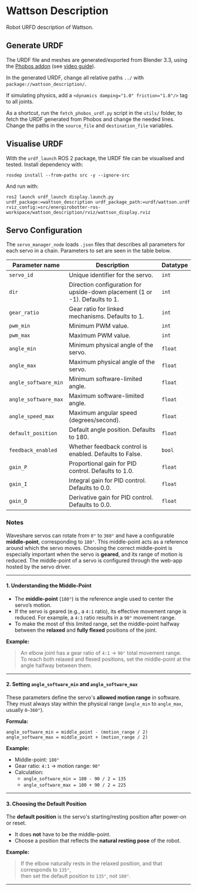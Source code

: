 # Wattson Description

Robot URFD description of Wattson.

## Generate URDF

The URDF file and meshes are generated/exported from Blender 3.3, using the [Phobos addon](https://github.com/dfki-ric/phobos) (see [video guide](https://www.youtube.com/watch?v=JGPyNxzVlYA&t)). 

In the generated URDF, change all relative paths `../` with `package://wattson_description/`.

If simulating physics, add a `<dynamics damping="1.0" friction="1.0"/>` tag to all joints.

As a shortcut, run the `fetch_phobos_urdf.py` script in the `utils/` folder, to fetch the URDF generated from Phobos and change the needed lines. Change the paths in the `source_file` and `destination_file` variables. 


## Visualise URDF

With the `urdf_launch` ROS 2 package, the URDF file can be visualised and tested. Install dependency with:

```
rosdep install --from-paths src -y --ignore-src
```

And run with:
```
ros2 launch urdf_launch display.launch.py urdf_package:=wattson_description urdf_package_path:=urdf/wattson.urdf rviz_config:=src/energirobotter-ros-workspace/wattson_description/rviz/wattson_display.rviz
```

## Servo Configuration


The `servo_manager_node` loads `.json` files that describes all parameters for each servo in a chain. Parameters to set are seen in the table below.

| Parameter name       | Description                                                                 | Datatype |
| -------------------- | --------------------------------------------------------------------------- | -------- |
| `servo_id`           | Unique identifier for the servo.                                            | `int`    |
| `dir`                | Direction configuration for upside-down placement (1 or -1). Defaults to 1. | `int`    |
| `gear_ratio`         | Gear ratio for linked mechanisms. Defaults to 1.                            | `int`    |
| `pwm_min`            | Minimum PWM value.                                                          | `int`    |
| `pwm_max`            | Maximum PWM value.                                                          | `int`    |
| `angle_min`          | Minimum physical angle of the servo.                                        | `float`  |
| `angle_max`          | Maximum physical angle of the servo.                                        | `float`  |
| `angle_software_min` | Minimum software-limited angle.                                             | `float`  |
| `angle_software_max` | Maximum software-limited angle.                                             | `float`  |
| `angle_speed_max`    | Maximum angular speed (degrees/second).                                     | `float`  |
| `default_position`   | Default angle position. Defaults to 180.                                    | `float`  |
| `feedback_enabled`   | Whether feedback control is enabled. Defaults to False.                     | `bool`   |
| `gain_P`             | Proportional gain for PID control. Defaults to 1.0.                         | `float`  |
| `gain_I`             | Integral gain for PID control. Defaults to 0.0.                             | `float`  |
| `gain_D`             | Derivative gain for PID control. Defaults to 0.0.                           | `float`  |




### Notes

Waveshare servos can rotate from `0°` to `360°` and have a configurable **middle-point**, corresponding to `180°`. This middle-point acts as a reference around which the servo moves. Choosing the correct middle-point is especially important when the servo is **geared**, and its range of motion is reduced. The middle-point of a servo is configured through the web-app hosted by the servo driver. 

---

#### 1. Understanding the Middle-Point

- The **middle-point** (`180°`) is the reference angle used to center the servo’s motion.
- If the servo is geared (e.g., a `4:1` ratio), its effective movement range is reduced. For example, a `4:1` ratio results in a `90°` movement range.
- To make the most of this limited range, set the middle-point halfway between the **relaxed** and **fully flexed** positions of the joint.

**Example:**
> An elbow joint has a gear ratio of `4:1` → `90°` total movement range.  
> To reach both relaxed and flexed positions, set the middle-point at the angle halfway between them.

---

#### 2. Setting `angle_software_min` and `angle_software_max`

These parameters define the servo's **allowed motion range** in software.  
They must always stay within the physical range (`angle_min` to `angle_max`, usually `0–360°`).

**Formula:**
```
angle_software_min = middle_point - (motion_range / 2)
angle_software_max = middle_point + (motion_range / 2)
```

**Example:**
- Middle-point: `180°`
- Gear ratio: `4:1` → motion range: `90°`
- Calculation:
  - `angle_software_min = 180 - 90 / 2 = 135`
  - `angle_software_max = 180 + 90 / 2 = 225`

---

#### 3. Choosing the Default Position

The **default position** is the servo's starting/resting position after power-on or reset.

- It does **not** have to be the middle-point.
- Choose a position that reflects the **natural resting pose** of the robot.

**Example:**
> If the elbow naturally rests in the relaxed position, and that corresponds to `135°`,  
> then set the default position to `135°`, not `180°`.

---
